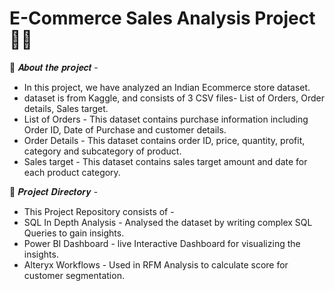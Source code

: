 # E-Commerce Sales Analysis Project 👩‍💻

🎯 𝑨𝒃𝒐𝒖𝒕 𝒕𝒉𝒆 𝒑𝒓𝒐𝒋𝒆𝒄𝒕 - 

- In this project, we have analyzed an Indian Ecommerce store dataset.
- dataset is from Kaggle, and consists of 3 CSV files- List of Orders, Order details, Sales target.
- List of Orders - This dataset contains purchase information including Order ID, Date of Purchase and customer details.
- Order Details - This dataset contains order ID, price, quantity, profit, category and subcategory of product. 
- Sales target - This dataset contains sales target amount and date for each product category.


🎯 𝑷𝒓𝒐𝒋𝒆𝒄𝒕 𝑫𝒊𝒓𝒆𝒄𝒕𝒐𝒓𝒚 - 

- This Project Repository consists of - 
- SQL In Depth Analysis - Analysed the dataset by writing complex SQL Queries to gain insights.
- Power BI Dashboard - live Interactive Dashboard for visualizing the insights.
- Alteryx Workflows - Used in RFM Analysis to calculate score for customer segmentation.

